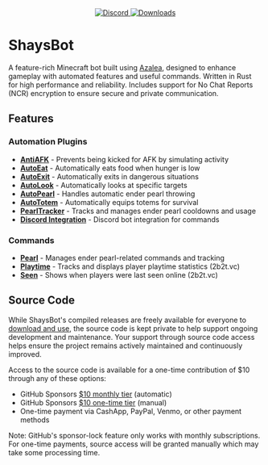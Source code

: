 <div align="center">
  <a href="https://discord.shaybox.com">
    <img alt="Discord" src="https://img.shields.io/discord/824865729445888041?color=404eed&label=Discord&logo=Discord&logoColor=FFFFFF">
  </a>
  <a href="https://github.com/shaybox/shaysbot/releases/latest">
    <img alt="Downloads" src="https://img.shields.io/github/downloads/shaybox/shaysbot/total?color=3fb950&label=Downloads&logo=github&logoColor=FFFFFF">
  </a>
</div>

# ShaysBot

A feature-rich Minecraft bot built using [Azalea](https://github.com/azalea-rs/azalea), designed to enhance gameplay with automated features and useful commands. Written in Rust for high performance and reliability. Includes support for No Chat Reports (NCR) encryption to ensure secure and private communication.

## Features

### Automation Plugins
- [**AntiAFK**](src/plugins/anti_afk.rs) - Prevents being kicked for AFK by simulating activity
- [**AutoEat**](src/plugins/auto_eat.rs) - Automatically eats food when hunger is low
- [**AutoExit**](src/plugins/auto_exit.rs) - Automatically exits in dangerous situations
- [**AutoLook**](src/plugins/auto_look.rs) - Automatically looks at specific targets
- [**AutoPearl**](src/plugins/auto_pearl.rs) - Handles automatic ender pearl throwing
- [**AutoTotem**](src/plugins/auto_totem.rs) - Automatically equips totems for survival
- [**PearlTracker**](src/plugins/pearl_tracker.rs) - Tracks and manages ender pearl cooldowns and usage
- [**Discord Integration**](src/plugins/commands/discord.rs) - Discord bot integration for commands

### Commands
- [**Pearl**](src/plugins/commands/pearl.rs) - Manages ender pearl-related commands and tracking
- [**Playtime**](src/plugins/commands/playtime.rs) - Tracks and displays player playtime statistics (2b2t.vc)
- [**Seen**](src/plugins/commands/seen.rs) - Shows when players were last seen online (2b2t.vc)

## Source Code

While ShaysBot's compiled releases are freely available for everyone to [download and use](https://github.com/shaybox/shaysbot/releases/latest), the source code is kept private to help support ongoing development and maintenance. Your support through source code access helps ensure the project remains actively maintained and continuously improved.

Access to the source code is available for a one-time contribution of $10 through any of these options:
- GitHub Sponsors [$10 monthly tier](https://github.com/sponsors/ShayBox/sponsorships?sponsor=ShayBox&tier_id=431993) (automatic)
- GitHub Sponsors [$10 one-time tier](https://github.com/sponsors/ShayBox/sponsorships?sponsor=ShayBox&tier_id=431994) (manual)
- One-time payment via CashApp, PayPal, Venmo, or other payment methods

Note: GitHub's sponsor-lock feature only works with monthly subscriptions. For one-time payments, source access will be granted manually which may take some processing time.
